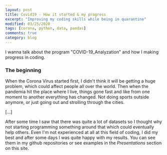 ```yaml
---
layout: post
title: Covid19 - How it started & my progress
excerpt: "Improving my coding skills while being in quarantine"
modified: 03/25/2020
tags: [corona, python, data, pandas]
comments: true
category: blog
---
```


<div class="message">
  I wanna talk about the program "COVID-19_Analyzation" and how I making progress in coding.
</div>

### The beginning
When the Corona Virus started first, I didn't think it will be getting a huge problem,
which could affect people all over the world.
Then when the pandemia hit the place where I live, things gone fast and like from one moment
to another everything has changed. Not doing sports outside anymore, or just going out and
strolling through the cities.

[...]

After some time I saw that there was quite a lot of datasets so I thought why not starting
programming something around that which could eventually help others. Even I'm not experienced 
at all at this field of coding, I did my best and after some days I was quite happy with my
results. You can see them in my github repositories or see examples in the <em>Presentations</em>
section on this site.

